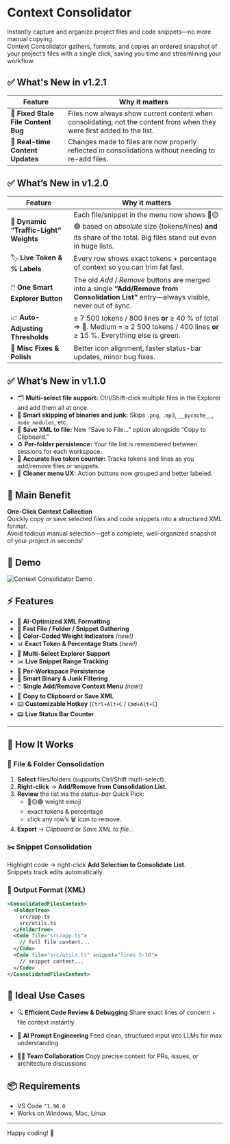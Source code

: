 # Context Consolidator

Instantly capture and organize project files and code snippets—no more manual copying.  
Context Consolidator gathers, formats, and copies an ordered snapshot of your project’s files with a single click, saving you time and streamlining your workflow.
## ✅ What's New in v1.2.1

| Feature | Why it matters |
|---------|----------------|
| 🐛 **Fixed Stale File Content Bug** | Files now always show current content when consolidating, not the content from when they were first added to the list. |
| 🔄 **Real-time Content Updates** | Changes made to files are now properly reflected in consolidations without needing to re-add files. |

## ✅ What’s New in v1.2.0

| Feature | Why it matters |
|---------|----------------|
| 🚦 **Dynamic “Traffic-Light” Weights** | Each file/snippet in the menu now shows 🔴🟡🟢 based on *absolute* size (tokens/lines) **and** its share of the total. Big files stand out even in huge lists. |
| 🏷️ **Live Token & % Labels** | Every row shows exact tokens + percentage of context so you can trim fat fast. |
| 🖱️ **One Smart Explorer Button** | The old *Add* / *Remove* buttons are merged into a single **“Add/Remove from Consolidation List”** entry—always visible, never out of sync. |
| 📈 **Auto-Adjusting Thresholds** | ≥ 7 500 tokens / 800 lines **or** ≥ 40 % of total ⇒ 🔴. Medium = ≥ 2 500 tokens / 400 lines **or** ≥ 15 %. Everything else is green. |
| 🐞 **Misc Fixes & Polish** | Better icon alignment, faster status-bar updates, minor bug fixes. |

## ✅ What’s New in v1.1.0

- 🗂️ **Multi-select file support:** Ctrl/Shift-click multiple files in the Explorer and add them all at once.
- 🧠 **Smart skipping of binaries and junk:** Skips `.png`, `.mp3`, `__pycache__`, `node_modules`, etc.  
- 💾 **Save XML to file:** New “Save to File…” option alongside “Copy to Clipboard.”
- ♻️ **Per-folder persistence:** Your file list is remembered between sessions for each workspace.
- 🧮 **Accurate live token counter:** Tracks tokens and lines as you add/remove files or snippets.
- 🧼 **Cleaner menu UX:** Action buttons now grouped and better labeled.

## 🧠 Main Benefit

**One-Click Context Collection**  
Quickly copy or save selected files and code snippets into a structured XML format.  
Avoid tedious manual selection—get a complete, well-organized snapshot of your project in seconds!

## 🎥 Demo

![Context Consolidator Demo](https://i.imgur.com/CUsdJzn.gif)

## ⚡ Features

- 🤖 **AI-Optimized XML Formatting**
- 🚀 **Fast File / Folder / Snippet Gathering**
- 🚦 **Color-Coded Weight Indicators** *(new!)*
- 📊 **Exact Token & Percentage Stats** *(new!)*
- 🚀 **Multi-Select Explorer Support**
- ✂️ **Live Snippet Range Tracking**
- 🧠 **Per-Workspace Persistence**
- 📛 **Smart Binary & Junk Filtering**
- 🖱️ **Single Add/Remove Context Menu** *(new!)*
- 💾 **Copy to Clipboard or Save XML**
- ⌨️ **Customizable Hotkey** (`Ctrl+Alt+C` / `Cmd+Alt+C`)
- 📟 **Live Status Bar Counter**

---

## 🧪 How It Works

### 📂 File & Folder Consolidation
1. **Select** files/folders (supports Ctrl/Shift multi-select).  
2. **Right-click** → **Add/Remove from Consolidation List**.  
3. **Review** the list via the *status-bar* Quick Pick:  
   - 🔴🟡🟢 weight emoji  
   - exact tokens & percentage  
   - click any row’s 🗑️ icon to remove.  
4. **Export** → *Clipboard* or *Save XML to file…*

### ✂️ Snippet Consolidation
Highlight code → right-click **Add Selection to Consolidate List**.  
Snippets track edits automatically.

### 📄 Output Format (XML)

```xml
<ConsolidatedFilesContext>
  <FolderTree>
    src/app.ts
    src/utils.ts
  </FolderTree>
  <Code file="src/app.ts">
    // full file content...
  </Code>
  <Code file="src/utils.ts" snippet="lines 5-10">
    // snippet content...
  </Code>
</ConsolidatedFilesContext>
````

## 🧰 Ideal Use Cases

* 🔍 **Efficient Code Review & Debugging**
  Share exact lines of concern + file context instantly

* 🧠 **AI Prompt Engineering**
  Feed clean, structured input into LLMs for max understanding

* 🧑‍💻 **Team Collaboration**
  Copy precise context for PRs, issues, or architecture discussions

## 📦 Requirements

* VS Code `^1.96.0`
* Works on Windows, Mac, Linux

---

Happy coding! 🚀

